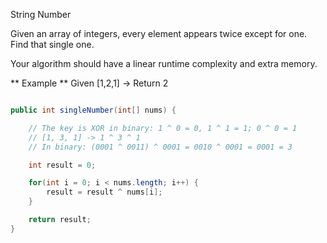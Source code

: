 String Number

Given an array of integers, every element appears twice except for one. 
Find that single one.

Your algorithm should have a linear runtime complexity and extra memory.

** Example **
Given \[1,2,1\] -&gt; Return 2

```java

public int singleNumber(int[] nums) {

    // The key is XOR in binary: 1 ^ 0 = 0, 1 ^ 1 = 1; 0 ^ 0 = 1
    // [1, 3, 1] -> 1 ^ 3 ^ 1 
    // In binary: (0001 ^ 0011) ^ 0001 = 0010 ^ 0001 = 0001 = 3

    int result = 0;

    for(int i = 0; i < nums.length; i++) {
        result = result ^ nums[i];
    }

    return result;
}
```

